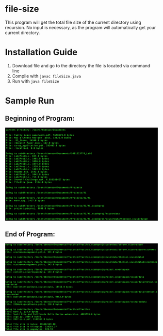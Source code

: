 # file-size
 This program will get the total file size of the current directory using recursion.  No input is necessary, as the program will automatically get your current directory.
 
 # Installation Guide
1. Download file and go to the directory the file is located via command line
2. Compile with `javac fileSize.java` 
3. Run with `java fileSize`

# Sample Run
## Beginning of Program:
![Beginning of Program:](https://github.com/tiabenson/file-size/blob/master/Screen%20Shot%202020-05-14%20at%208.24.04%20PM.png)

## End of Program:
![End of Program:](https://github.com/tiabenson/file-size/blob/master/Screen%20Shot%202020-05-14%20at%208.24.20%20PM.png)
